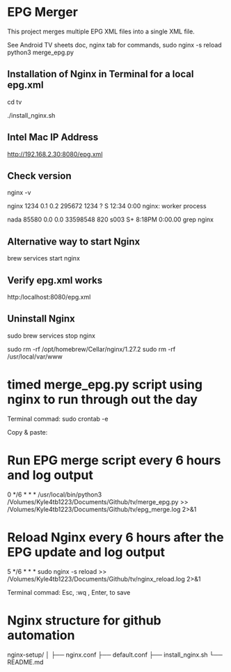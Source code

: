 # EPG Merger

This project merges multiple EPG XML files into a single XML file.


See Android TV sheets doc, nginx tab for commands,
sudo nginx -s reload
python3 merge_epg.py

## Installation of Nginx in Terminal for a local epg.xml

cd tv

./install_nginx.sh

## Intel Mac IP Address
http://192.168.2.30:8080/epg.xml

## Check version

nginx -v

nginx     1234  0.1  0.2  295672  1234 ?        S    12:34   0:00 nginx: worker process

nada             85580   0.0  0.0 33598548    820 s003  S+    8:18PM   0:00.00 grep nginx

## Alternative way to start Nginx

brew services start nginx


## Verify epg.xml works

http:/localhost:8080/epg.xml


## Uninstall Nginx

sudo brew services stop nginx

sudo rm -rf /opt/homebrew/Cellar/nginx/1.27.2
sudo rm -rf /usr/local/var/www


# timed merge_epg.py script using nginx to run through out the day 

Terminal commad:
sudo crontab -e

Copy & paste:
# Run EPG merge script every 6 hours and log output
0 */6 * * * /usr/local/bin/python3 /Volumes/Kyle4tb1223/Documents/Github/tv/merge_epg.py >> /Volumes/Kyle4tb1223/Documents/Github/tv/epg_merge.log 2>&1

# Reload Nginx every 6 hours after the EPG update and log output
5 */6 * * * sudo nginx -s reload >> /Volumes/Kyle4tb1223/Documents/Github/tv/nginx_reload.log 2>&1

Terminal commad:
Esc, :wq , Enter, to save

# Nginx structure for github automation
nginx-setup/
│
├── nginx.conf
├── default.conf
├── install_nginx.sh
└── README.md
